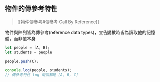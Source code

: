 ## 物件的傳參考特性
> [[物件傳參考#傳參考 Call By Reference]]

物件與陣列皆為傳參考(reference data types)，宣告變數時皆為讀取他的記憶體，而非值本身
```js
let people = [A, B];
let students = people;

people.push(C);

console.log(people, students); 
// 傳參考特性 log 兩個都是 [A, B, C]
```